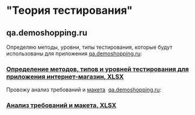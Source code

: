 # "Теория тестирования"
## qa.demoshopping.ru
Определяю методы, уровни, типы тестирования, которые будут использованы для приложения <a href=https://qa.demoshopping.ru/>qa.demoshopping.ru</a>:
### [Определение методов, типов и уровней тестирования для приложения интернет-магазин, XLSX](https://docs.google.com/spreadsheets/d/1ziYL0xkt-QGWJ6Y73tenqoLCykeg0tgKQYwjLMyLVlU/edit?usp=sharing)
Провожу анализ требований и <a href="https://www.figma.com/file/2T99Jt5OHPqkhe4yyoe2IC/demoshopping.ru?type=design&mode=design&t=GvtQJUmNuwPVgjWr-1">макета</a>&nbsp;&nbsp;<a href="https://qa.demoshopping.ru/">qa.demoshopping.ru</a>:
### [Анализ требований и макета, XLSX](https://docs.google.com/spreadsheets/d/1Oc43KlKHOKTIYMt4XBsJNY4O13CF2PhKv3TeFxYRij8/edit?usp=sharing)
